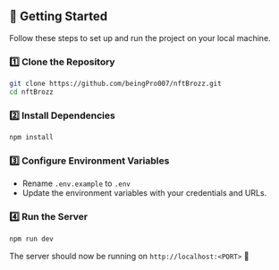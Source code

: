 ## 🚀 **Getting Started**

Follow these steps to set up and run the project on your local machine.

### **1️⃣ Clone the Repository**
```bash
git clone https://github.com/beingPro007/nftBrozz.git
cd nftBrozz
```

### **2️⃣ Install Dependencies**
```bash
npm install
```

### **3️⃣ Configure Environment Variables**
- Rename `.env.example` to `.env`  
- Update the environment variables with your credentials and URLs.

### **4️⃣ Run the Server**
```bash
npm run dev
```
The server should now be running on `http://localhost:<PORT>` 🎯
